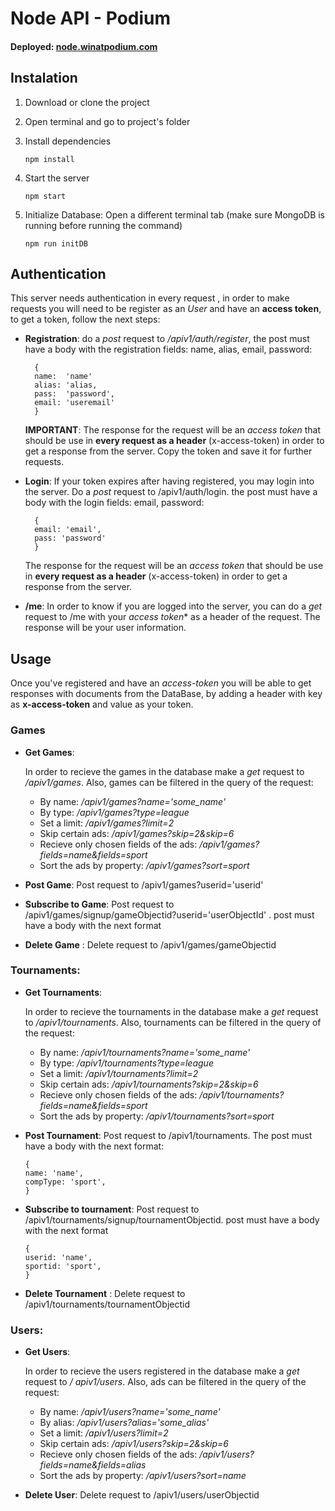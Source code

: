 # Node API - Podium
#### Deployed: [node.winatpodium.com](https://node.winatpodium.com)
## Instalation

1. Download or clone the project
2. Open terminal and go to project's folder
3. Install dependencies 

	```
	npm install
	```
	
4. Start the server
	
	```
	npm start
	```
5. Initialize Database: Open a different terminal tab (make sure MongoDB is running before running the command)

 	```
 	npm run initDB 
 	```
 	

## Authentication

This server needs authentication in every request , in order to make requests you will need to be register as an *User* and have an **access token**, to get a token, follow the next steps:
	
* **Registration**: do a *post* request to */apiv1/auth/register*, the post must have a body with the registration fields: name, alias, email, password:
	
		{ 
		name:  'name'
		alias: 'alias,
		pass:  'password',
		email: 'useremail'
		}
		  
		
	**IMPORTANT**: The response for the request will be an *access token* that should be use in 	**every request as a header** (x-access-token) in order to get a response 	from the server. Copy the token and save it for further requests.
		
		
* **Login**: If your token expires after having registered, you may login into the server. Do a *post* request to /apiv1/auth/login. the post must have a body with the login fields: email, password:
	
		{
		email: 'email',
		pass: 'password'
		}

	The response for the request will be an *access token* that should be use in **every request as a header** (x-access-token) in order to get a response from the server.
	
* **/me**: In order to know if you are logged into the server, you can do a *get* request to /me with your *access token** as a header of the request. The response will be your user information.
	

## Usage

Once you've registered and have an *access-token* you will be able to get responses with documents from the DataBase, by adding a header with key as **x-access-token** and value as your token.

### Games

* **Get Games**:

	 In order to recieve the games in the database make a *get* request to */apiv1/games*. Also, games can be filtered in the query of the request:

	* By name:  */apiv1/games?name='some_name'* 
	* By type: */apiv1/games?type=league*
	* Set a limit: */apiv1/games?limit=2*
	* Skip certain ads: */apiv1/games?skip=2&skip=6*
	* Recieve only chosen fields of the ads: */apiv1/games?fields=name&fields=sport*
	* Sort the ads by property: */apiv1/games?sort=sport*

* **Post Game**: Post request to /apiv1/games?userid='userid'
	
* **Subscribe to Game**: Post request to /apiv1/games/signup/gameObjectid?userid='userObjectId' . post must have a body with the next format

* **Delete Game** : Delete request to /apiv1/games/gameObjectid

### Tournaments:

* **Get Tournaments**:

	 In order to recieve the tournaments in the database make a *get* request to */apiv1/tournaments*. Also, tournaments can be filtered in the query of the request:

	* By name:  */apiv1/tournaments?name='some_name'* 
	* By type: */apiv1/tournaments?type=league*
	* Set a limit: */apiv1/tournaments?limit=2*
	* Skip certain ads: */apiv1/tournaments?skip=2&skip=6*
	* Recieve only chosen fields of the ads: */apiv1/tournaments?fields=name&fields=sport*
	* Sort the ads by property: */apiv1/tournaments?sort=sport*

* **Post Tournament**: Post request to /apiv1/tournaments. The post must have a body with the next format:

	```
	{
	name: 'name',
	compType: 'sport',
	}
	
	```
* **Subscribe to tournament**: Post request to /apiv1/tournaments/signup/tournamentObjectid. post must have a body with the next format
	
	```
	{
	userid: 'name',
	sportid: 'sport',
	}
	
	```
* **Delete Tournament** : Delete request to /apiv1/tournaments/tournamentObjectid
		
### Users:
* **Get Users**:

 	In order to recieve the users registered in the database make a *get* request to */	apiv1/users*. Also, ads can be filtered in the query of the request:
 	
 	* By name:  */apiv1/users?name='some_name'*
 	* By alias:  */apiv1/users?alias='some_alias'*
 	* Set a limit: */apiv1/users?limit=2*
 	* Skip certain ads: */apiv1/users?skip=2&skip=6*
 	* Recieve only chosen fields of the ads: */apiv1/users?fields=name&fields=alias*
 	* Sort the ads by property: */apiv1/users?sort=name*

* **Delete User**: Delete request to /apiv1/users/userObjectid
